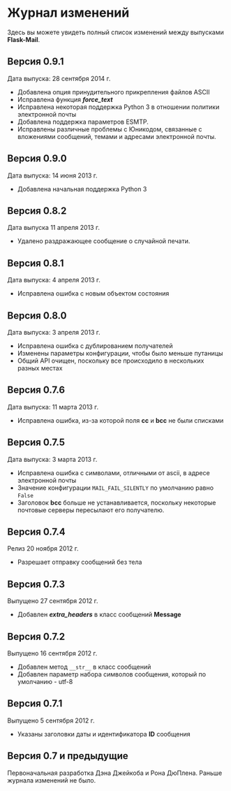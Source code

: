 # Журнал изменений

Здесь вы можете увидеть полный список изменений между выпусками **Flask-Mail**.

## Версия 0.9.1

Дата выпуска: 28 сентября 2014 г.

* Добавлена опция принудительного прикрепления файлов ASCII
* Исправлена функция _**force\_text**_
* Исправлена некоторая поддержка Python 3 в отношении политики электронной почты
* Добавлена поддержка параметров ESMTP.
* Исправлены различные проблемы с Юникодом, связанные с вложениями сообщений, темами и адресами электронной почты.

## Версия 0.9.0

Дата выпуска: 14 июня 2013 г.

* Добавлена начальная поддержка Python 3

## Версия 0.8.2

Дата выпуска 11 апреля 2013 г.

* Удалено раздражающее сообщение о случайной печати.

## Версия 0.8.1

Дата выпуска: 4 апреля 2013 г.

* Исправлена ошибка с новым объектом состояния

## Версия 0.8.0

Дата выпуска: 3 апреля 2013 г.

* Исправлена ошибка с дублированием получателей
* Изменены параметры конфигурации, чтобы было меньше путаницы
* Общий API очищен, поскольку все происходило в нескольких разных местах

## Версия 0.7.6

Дата выпуска: 11 марта 2013 г.

* Исправлена ошибка, из-за которой поля **cc** и **bcc** не были списками

## Версия 0.7.5

Дата выпуска: 3 марта 2013 г.

* Исправлена ошибка с символами, отличными от ascii, в адресе электронной почты
* Значение конфигурации `MAIL_FAIL_SILENTLY` по умолчанию равно `False`
* Заголовок **bcc** больше не устанавливается, поскольку некоторые почтовые серверы пересылают его получателю.

## Версия 0.7.4

Релиз 20 ноября 2012 г.

* Разрешает отправку сообщений без тела

## Версия 0.7.3

Выпущено 27 сентября 2012 г.

* Добавлен _**extra\_headers**_ в класс сообщений **Message**

## Версия 0.7.2

Выпущено 16 сентября 2012 г.

* Добавлен метод `__str__` в класс сообщений
* Добавлен параметр набора символов сообщения, который по умолчанию - utf-8

## Версия 0.7.1

Выпущено 5 сентября 2012 г.

* Указаны заголовки даты и идентификатора **ID** сообщения

## Версия 0.7 и предыдущие

Первоначальная разработка Дэна Джейкоба и Рона ДюПлена. Раньше журнала изменений не было.
